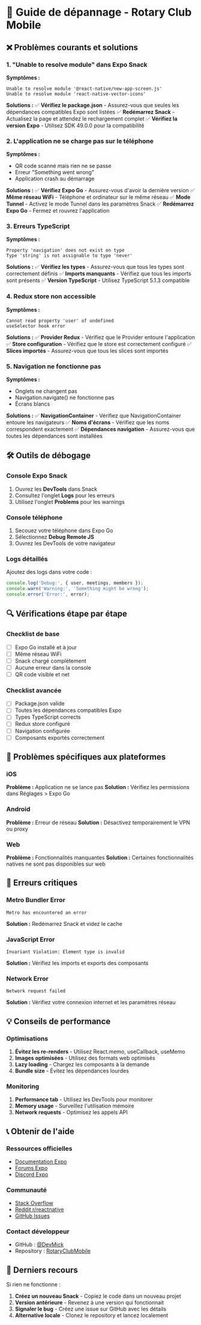 # 🔧 Guide de dépannage - Rotary Club Mobile

## ❌ Problèmes courants et solutions

### 1. "Unable to resolve module" dans Expo Snack

**Symptômes :**
```
Unable to resolve module '@react-native/new-app-screen.js'
Unable to resolve module 'react-native-vector-icons'
```

**Solutions :**
✅ **Vérifiez le package.json** - Assurez-vous que seules les dépendances compatibles Expo sont listées
✅ **Redémarrez Snack** - Actualisez la page et attendez le rechargement complet
✅ **Vérifiez la version Expo** - Utilisez SDK 49.0.0 pour la compatibilité

### 2. L'application ne se charge pas sur le téléphone

**Symptômes :**
- QR code scanné mais rien ne se passe
- Erreur "Something went wrong"
- Application crash au démarrage

**Solutions :**
✅ **Vérifiez Expo Go** - Assurez-vous d'avoir la dernière version
✅ **Même réseau WiFi** - Téléphone et ordinateur sur le même réseau
✅ **Mode Tunnel** - Activez le mode Tunnel dans les paramètres Snack
✅ **Redémarrez Expo Go** - Fermez et rouvrez l'application

### 3. Erreurs TypeScript

**Symptômes :**
```
Property 'navigation' does not exist on type
Type 'string' is not assignable to type 'never'
```

**Solutions :**
✅ **Vérifiez les types** - Assurez-vous que tous les types sont correctement définis
✅ **Imports manquants** - Vérifiez que tous les imports sont présents
✅ **Version TypeScript** - Utilisez TypeScript 5.1.3 compatible

### 4. Redux store non accessible

**Symptômes :**
```
Cannot read property 'user' of undefined
useSelector hook error
```

**Solutions :**
✅ **Provider Redux** - Vérifiez que le Provider entoure l'application
✅ **Store configuration** - Vérifiez que le store est correctement configuré
✅ **Slices importés** - Assurez-vous que tous les slices sont importés

### 5. Navigation ne fonctionne pas

**Symptômes :**
- Onglets ne changent pas
- Navigation.navigate() ne fonctionne pas
- Écrans blancs

**Solutions :**
✅ **NavigationContainer** - Vérifiez que NavigationContainer entoure les navigateurs
✅ **Noms d'écrans** - Vérifiez que les noms correspondent exactement
✅ **Dépendances navigation** - Assurez-vous que toutes les dépendances sont installées

## 🛠️ Outils de débogage

### Console Expo Snack
1. Ouvrez les **DevTools** dans Snack
2. Consultez l'onglet **Logs** pour les erreurs
3. Utilisez l'onglet **Problems** pour les warnings

### Console téléphone
1. Secouez votre téléphone dans Expo Go
2. Sélectionnez **Debug Remote JS**
3. Ouvrez les DevTools de votre navigateur

### Logs détaillés
Ajoutez des logs dans votre code :
```typescript
console.log('Debug:', { user, meetings, members });
console.warn('Warning:', 'Something might be wrong');
console.error('Error:', error);
```

## 🔍 Vérifications étape par étape

### Checklist de base
- [ ] Expo Go installé et à jour
- [ ] Même réseau WiFi
- [ ] Snack chargé complètement
- [ ] Aucune erreur dans la console
- [ ] QR code visible et net

### Checklist avancée
- [ ] Package.json valide
- [ ] Toutes les dépendances compatibles Expo
- [ ] Types TypeScript corrects
- [ ] Redux store configuré
- [ ] Navigation configurée
- [ ] Composants exportés correctement

## 📱 Problèmes spécifiques aux plateformes

### iOS
**Problème :** Application ne se lance pas
**Solution :** Vérifiez les permissions dans Réglages > Expo Go

### Android
**Problème :** Erreur de réseau
**Solution :** Désactivez temporairement le VPN ou proxy

### Web
**Problème :** Fonctionnalités manquantes
**Solution :** Certaines fonctionnalités natives ne sont pas disponibles sur web

## 🚨 Erreurs critiques

### Metro Bundler Error
```
Metro has encountered an error
```
**Solution :** Redémarrez Snack et videz le cache

### JavaScript Error
```
Invariant Violation: Element type is invalid
```
**Solution :** Vérifiez les imports et exports des composants

### Network Error
```
Network request failed
```
**Solution :** Vérifiez votre connexion internet et les paramètres réseau

## 💡 Conseils de performance

### Optimisations
1. **Évitez les re-renders** - Utilisez React.memo, useCallback, useMemo
2. **Images optimisées** - Utilisez des formats web optimisés
3. **Lazy loading** - Chargez les composants à la demande
4. **Bundle size** - Évitez les dépendances lourdes

### Monitoring
1. **Performance tab** - Utilisez les DevTools pour monitorer
2. **Memory usage** - Surveillez l'utilisation mémoire
3. **Network requests** - Optimisez les appels API

## 📞 Obtenir de l'aide

### Ressources officielles
- [Documentation Expo](https://docs.expo.dev/)
- [Forums Expo](https://forums.expo.dev/)
- [Discord Expo](https://discord.gg/expo)

### Communauté
- [Stack Overflow](https://stackoverflow.com/questions/tagged/expo)
- [Reddit r/reactnative](https://reddit.com/r/reactnative)
- [GitHub Issues](https://github.com/expo/expo/issues)

### Contact développeur
- GitHub : [@DevMick](https://github.com/DevMick)
- Repository : [RotaryClubMobile](https://github.com/DevMick/RotaryClubMobile)

## 🔄 Derniers recours

Si rien ne fonctionne :
1. **Créez un nouveau Snack** - Copiez le code dans un nouveau projet
2. **Version antérieure** - Revenez à une version qui fonctionnait
3. **Signaler le bug** - Créez une issue sur GitHub avec les détails
4. **Alternative locale** - Clonez le repository et lancez localement
